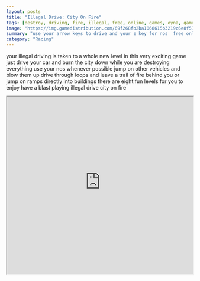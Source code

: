 ```yaml
---
layout: posts
title: "Illegal Drive: City On Fire"
tags: [destroy, driving, fire, illegal, free, online, games, oyna, game, free, games, play, play, games]
image: "https://img.gamedistribution.com/69f268fb2ba1068615b3219c6e8f57e8.jpg"
summary: "use your arrow keys to drive and your z key for nos  free online games oyna game free games play play games"
category: "Racing"
---
```


your illegal driving is taken to a whole new level in this very exciting game just drive your car and burn the city down while you are destroying everything use your nos whenever possible jump on other vehicles and blow them up drive through loops and leave a trail of fire behind you or jump on ramps directly into buildings there are eight fun levels for you to enjoy have a blast playing illegal drive city on fire

<iframe width="100%" height="480px;" src="https://flash.gamedistribution.com?game=69f268fb2ba1068615b3219c6e8f57e8"></iframe>